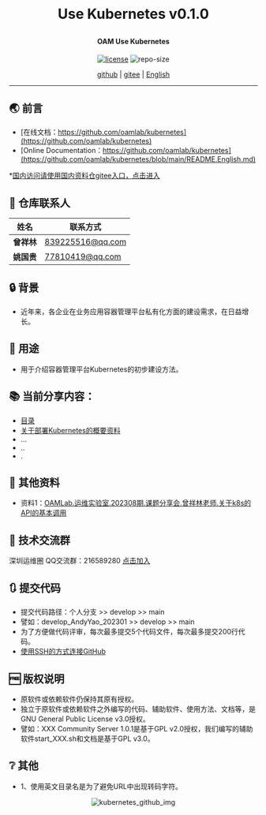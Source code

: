 
<h1 align="center" style="margin: 30px 0 30px; font-weight: bold;">Use Kubernetes v0.1.0</h1>
<h4 align="center">OAM Use Kubernetes</h4>
<p align="center">
  <a href="./LICENSE"><img alt="license" src="https://img.shields.io/github/license/oamlab/kubernetes" /></a>
  <img alt="repo-size" src="https://img.shields.io/github/repo-size/oamlab/kubernetes" />
</p>

<p align="center">
   <a href="https://github.com/oamlab/kubernetes">github</a> | 
   <a href="https://gitee.com/oamlab/kubernetes">gitee</a> | 
   <a href="./README.English.md">English</a>
</p>

<p align="center"></p>

---

## 🌏 前言
- [在线文档：https://github.com/oamlab/kubernetes](https://github.com/oamlab/kubernetes)
- [Online Documentation：https://github.com/oamlab/kubernetes](https://github.com/oamlab/kubernetes/blob/main/README.English.md)

*[国内访问请使用国内资料仓gitee入口，点击进入](https://gitee.com/oamlab/kubernetes)

## 🔋 仓库联系人
|    姓名     |      联系方式      |
|------------|-------------------|
| **曾祥林**  | 839225516@qq.com  |
| **姚国贵**  | 77810419@qq.com   |

## 🔒 背景
- 近年来，各企业在业务应用容器管理平台私有化方面的建设需求，在日益增长。

## 🔑 用途
- 用于介绍容器管理平台Kubernetes的初步建设方法。

## 📚 当前分享内容：

- [目录](./kubernetes)
- [关于部署Kubernetes的概要资料](./kubernetes/3181_Others/README.md)
- ...
- ..
- .

## 📃 其他资料
- 资料1：[OAMLab.运维实验室.202308期.课题分享会.曾祥林老师.关于k8s的API的基本调用](https://github.com/oamlab/oamlab/tree/main/OAMLab/401_%E8%BF%90%E7%BB%B4%E5%AE%9E%E9%AA%8C/2023-08)

## 📶 技术交流群
深圳运维圈 QQ交流群：216589280 [点击加入](https://jq.qq.com/?_wv=1027&k=tdDtDoUp)

## 🔃 提交代码
- 提交代码路径：个人分支 >> develop >> main
- 譬如：develop_AndyYao_202301 >> develop >> main
- 为了方便做代码评审，每次最多提交5个代码文件，每次最多提交200行代码。
- [使用SSH的方式连接GitHub](https://github.com/oamlab/oamlab/blob/main/OAMLab/171_%E8%BF%90%E7%BB%B4%E5%B7%A5%E5%85%B7/301_%E5%BC%80%E5%8F%91%E5%B7%A5%E5%85%B7/211_GitHub_SSH_Key.md)

## 🆓 版权说明
- 原软件或依赖软件仍保持其原有授权。
- 独立于原软件或依赖软件之外编写的代码、辅助软件、使用方法、文档等，是GNU General Public License v3.0授权。
- 譬如：XXX Community Server 1.0.1是基于GPL v2.0授权，我们编写的辅助软件start_XXX.sh和文档是基于GPL v3.0。

## ❔ 其他
- 1、使用英文目录名是为了避免URL中出现转码字符。

<p align="center">
	<img alt="kubernetes_github_img" src="https://www.wegoodgoodstudydaydayup.com/kubernetes_github.webp?v=202403132123">
</p>

<br>